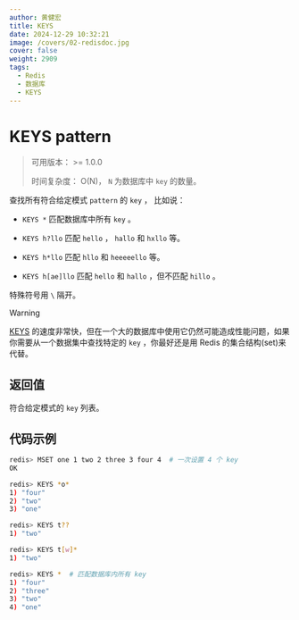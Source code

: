 ```yaml
---
author: 黄健宏
title: KEYS
date: 2024-12-29 10:32:21
image: /covers/02-redisdoc.jpg
cover: false
weight: 2909
tags:
  - Redis
  - 数据库
  - KEYS
---
```


# KEYS pattern

> 可用版本： >= 1.0.0
> 
> 时间复杂度： O(N)， `N` 为数据库中 `key` 的数量。

查找所有符合给定模式 `pattern` 的 `key` ， 比如说：

- `KEYS *` 匹配数据库中所有 `key` 。
    
- `KEYS h?llo` 匹配 `hello` ， `hallo` 和 `hxllo` 等。
    
- `KEYS h*llo` 匹配 `hllo` 和 `heeeeello` 等。
    
- `KEYS h[ae]llo` 匹配 `hello` 和 `hallo` ，但不匹配 `hillo` 。
    

特殊符号用 `\` 隔开。

Warning

[KEYS](#keys) 的速度非常快，但在一个大的数据库中使用它仍然可能造成性能问题，如果你需要从一个数据集中查找特定的 `key` ，你最好还是用 Redis 的集合结构(set)来代替。

## 返回值

符合给定模式的 `key` 列表。

## 代码示例

```bash
redis> MSET one 1 two 2 three 3 four 4  # 一次设置 4 个 key
OK

redis> KEYS *o*
1) "four"
2) "two"
3) "one"

redis> KEYS t??
1) "two"

redis> KEYS t[w]*
1) "two"

redis> KEYS *  # 匹配数据库内所有 key
1) "four"
2) "three"
3) "two"
4) "one"
```